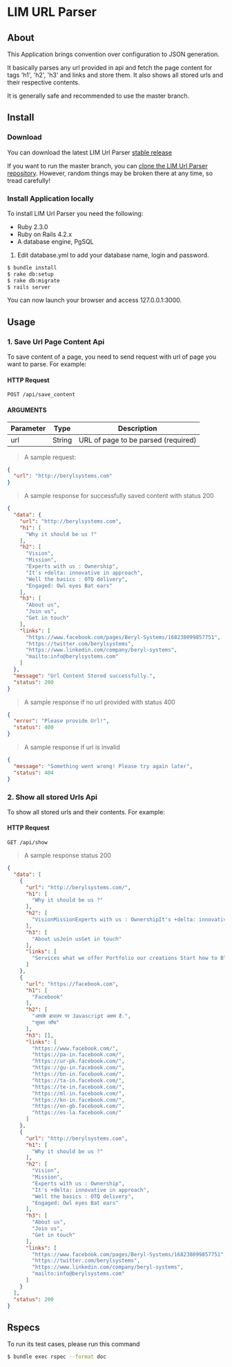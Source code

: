 # LIM URL Parser

## About

This Application brings convention over configuration to JSON generation.

It basically parses any url provided in api and fetch the page content for tags 'h1', 'h2', 'h3' and links and store them. It also shows all stored urls and their respective contents.

It is generally safe and recommended to use the master branch.

## Install

### Download

You can download the latest
LIM Url Parser [stable release](https://github.com/vinaymehta/lim_url_parser/archive/master.zip)

If you want to run the master branch, you can [clone the LIM Url Parser
repository](https://github.com/vinaymehta/lim_url_parser.git). However, random things may
be broken there at any time, so tread carefully!

### Install Application locally

To install LIM Url Parser you need the following:

- Ruby 2.3.0
- Ruby on Rails 4.2.x
- A database engine, PgSQL

1. Edit database.yml to add your database name, login and password.

```bash
$ bundle install
$ rake db:setup
$ rake db:migrate
$ rails server
```

You can now launch your browser and access 127.0.0.1:3000.

## Usage

### 1. Save Url Page Content Api

To save content of a page, you need to send request with url of page you want to parse. For example:

#### HTTP Request
`POST /api/save_content`

#### ARGUMENTS

Parameter | Type | Description
--------- | ---- | -----------
url | String | URL of page to be parsed (required)

> A sample request:

```json
{
  "url": "http://berylsystems.com"
}
```

> A sample response for successfully saved content with status 200

```json
{
  "data": {
    "url": "http://berylsystems.com",
    "h1": [
      "Why it should be us ?"
    ],
    "h2": [
      "Vision",
      "Mission",
      "Experts with us : Ownership",
      "It's +delta: innovative in approach",
      "Well the basics : OTQ delivery",
      "Engaged: Owl eyes Bat ears"
    ],
    "h3": [
      "About us",
      "Join us",
      "Get in touch"
    ],
    "links": [
      "https://www.facebook.com/pages/Beryl-Systems/168238099857751",
      "https://twitter.com/berylsystems",
      "https://www.linkedin.com/company/beryl-systems",
      "mailto:info@berylsystems.com"
    ]
  },
  "message": "Url Content Stored successfully.",
  "status": 200
}
```

> A sample response if no url provided with status 400

```json
{
  "error": "Please provide Url!",
  "status": 400
}
```

> A sample response if url is invalid

```json
{
  "message": "Something went wrong! Please try again later",
  "status": 404
}
```


### 2. Show all stored Urls Api

To show all stored urls and their contents. For example:

#### HTTP Request

`GET /api/show`

> A sample response status 200

```json
{
  "data": [
    {
      "url": "http://berylsystems.com/",
      "h1": [
        "Why it should be us ?"
      ],
      "h2": [
        "VisionMissionExperts with us : OwnershipIt's +delta: innovative in approachWell the basics : OTQ deliveryEngaged: Owl eyes Bat ears"
      ],
      "h3": [
        "About usJoin usGet in touch"
      ],
      "links": [
        "Services what we offer Portfolio our creations Start how to Blog Discussions Labs startup labs Testimonials client feedback Careers join us Contact get in touch Visit Open Positionsinfo@berylsystems.com"
      ]
    },
    {
      "url": "https://facebook.com",
      "h1": [
        "Facebook"
      ],
      "h2": [
        "आपके ब्राउज़र पर Javascript अक्षम है.",
        "सुरक्षा जाँच"
      ],
      "h3": [],
      "links": [
        "https://www.facebook.com/",
        "https://pa-in.facebook.com/",
        "https://ur-pk.facebook.com/",
        "https://gu-in.facebook.com/",
        "https://bn-in.facebook.com/",
        "https://ta-in.facebook.com/",
        "https://te-in.facebook.com/",
        "https://ml-in.facebook.com/",
        "https://kn-in.facebook.com/",
        "https://en-gb.facebook.com/",
        "https://es-la.facebook.com/"
      ]
    },
    {
      "url": "http://berylsystems.com",
      "h1": [
        "Why it should be us ?"
      ],
      "h2": [
        "Vision",
        "Mission",
        "Experts with us : Ownership",
        "It's +delta: innovative in approach",
        "Well the basics : OTQ delivery",
        "Engaged: Owl eyes Bat ears"
      ],
      "h3": [
        "About us",
        "Join us",
        "Get in touch"
      ],
      "links": [
        "https://www.facebook.com/pages/Beryl-Systems/168238099857751",
        "https://twitter.com/berylsystems",
        "https://www.linkedin.com/company/beryl-systems",
        "mailto:info@berylsystems.com"
      ]
    }
  ],
  "status": 200
}
```

## Rspecs

To run its test cases, please run this command

```bash
$ bundle exec rspec --format doc
```
